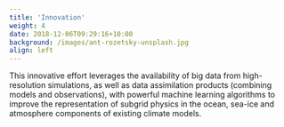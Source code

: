 ```yaml
---
title: 'Innovation'
weight: 4
date: 2018-12-06T09:29:16+10:00
background: /images/ant-rozetsky-unsplash.jpg
align: left
---
```


This innovative effort leverages the availability of big data from high-resolution simulations, as well as data assimilation products (combining models and observations), with powerful machine learning algorithms to improve the representation of subgrid physics in the ocean, sea-ice and atmosphere components of existing climate models.
